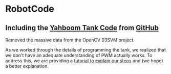 # RobotCode

## Including the [Yahboom Tank Code](http://www.yahboom.net/xiazai/Raspberry%20Pi%20G1/Download/Yahboom_Tank_Code.zip) from [GitHub](https://github.com/YahboomTechnology/Raspberry-pi-G1-Tank/issues/1)

Removed the massive data from the OpenCV 03SVM project.

As we worked through the details of programming the tank, we realized that we don't have an adequate understanding
of PWM actually works. To address this, we are providing a [tutorial to explain our steps](PWM/README.md) and (we hope) a better
explanation.
